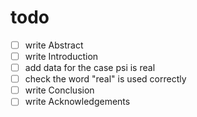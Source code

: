# todo

* [ ] write Abstract
* [ ] write Introduction
* [ ] add data for the case psi is real
* [ ] check the word "real" is used correctly
* [ ] write Conclusion
* [ ] write Acknowledgements
